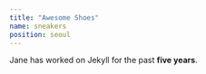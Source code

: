 ```yaml
---
title: "Awesome Shoes"
name: sneakers
position: seoul
---
```


Jane has worked on Jekyll for the past **five years**.